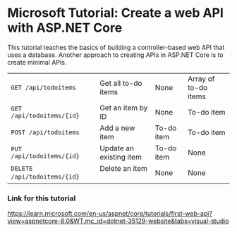 # Microsoft Tutorial: Create a web API with ASP.NET Core

This tutorial teaches the basics of building a controller-based web API that uses a database.
Another approach to creating APIs in ASP.NET Core is to create minimal APIs.


<table align="center">
<tr>
	<td><code>GET /api/todoitems</code></td>
	<td>Get all to-do items</td>
	<td>None</td>
	<td>Array of to-do items</td>
</tr>
<tr>
	<td><code>GET /api/todoitems/{id}</code></td>
	<td>Get an item by ID</td>
	<td>None</td>
	<td>To-do item</td>
</tr>
<tr>
	<td><code>POST /api/todoitems</code></td>
	<td>Add a new item</td>
	<td>To-do item</td>
	<td>To-do item</td>
</tr>
<tr>
	<td><code>PUT /api/todoitems/{id}</code></td>
	<td>Update an existing item &nbsp;</td>
	<td>To-do item</td>
	<td>None</td>
</tr>
<tr>
	<td><code>DELETE /api/todoitems/{id}</code> &nbsp; &nbsp;</td>
	<td>Delete an item &nbsp; &nbsp;</td>
	<td>None</td>
	<td>None</td>
</tr>
</table>

### Link for this tutorial
https://learn.microsoft.com/en-us/aspnet/core/tutorials/first-web-api?view=aspnetcore-8.0&WT.mc_id=dotnet-35129-website&tabs=visual-studio
